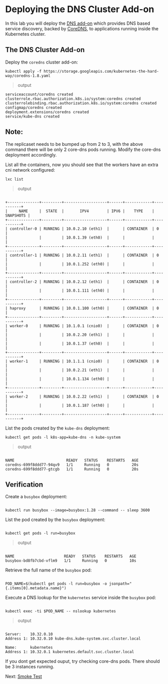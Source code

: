 # Deploying the DNS Cluster Add-on

In this lab you will deploy the [DNS add-on](https://kubernetes.io/docs/concepts/services-networking/dns-pod-service/) which provides DNS based service discovery, backed by [CoreDNS](https://coredns.io/), to applications running inside the Kubernetes cluster.

## The DNS Cluster Add-on

Deploy the `coredns` cluster add-on:

```
kubectl apply -f https://storage.googleapis.com/kubernetes-the-hard-way/coredns-1.8.yaml
```

> output

```
serviceaccount/coredns created
clusterrole.rbac.authorization.k8s.io/system:coredns created
clusterrolebinding.rbac.authorization.k8s.io/system:coredns created
configmap/coredns created
deployment.extensions/coredns created
service/kube-dns created
```

## Note:

The replicaset needs to be bumped up from 2 to 3, with the above command there will be only 2 core-dns pods running.
Modify the core-dns deployment accordingly.

List all the containers, now you should see that the workers have an extra cni network configured:

```
lxc list

```

> output

```

+--------------+---------+-------------------+------+------------+-----------+
|     NAME     |  STATE  |       IPV4        | IPV6 |    TYPE    | SNAPSHOTS |
+--------------+---------+-------------------+------+------------+-----------+
| controller-0 | RUNNING | 10.0.2.10 (eth1)  |      | CONTAINER  | 0         |
|              |         | 10.0.1.39 (eth0)  |      |            |           |
+--------------+---------+-------------------+------+------------+-----------+
| controller-1 | RUNNING | 10.0.2.11 (eth1)  |      | CONTAINER  | 0         |
|              |         | 10.0.1.252 (eth0) |      |            |           |
+--------------+---------+-------------------+------+------------+-----------+
| controller-2 | RUNNING | 10.0.2.12 (eth1)  |      | CONTAINER  | 0         |
|              |         | 10.0.1.111 (eth0) |      |            |           |
+--------------+---------+-------------------+------+------------+-----------+
| haproxy      | RUNNING | 10.0.1.100 (eth0) |      | CONTAINER  | 0         |
+--------------+---------+-------------------+------+------------+-----------+
| worker-0     | RUNNING | 10.1.0.1 (cnio0)  |      | CONTAINER  | 0         |
|              |         | 10.0.2.20 (eth1)  |      |            |           |
|              |         | 10.0.1.37 (eth0)  |      |            |           |
+--------------+---------+-------------------+------+------------+-----------+
| worker-1     | RUNNING | 10.1.1.1 (cnio0)  |      | CONTAINER  | 0         |
|              |         | 10.0.2.21 (eth1)  |      |            |           |
|              |         | 10.0.1.134 (eth0) |      |            |           |
+--------------+---------+-------------------+------+------------+-----------+
| worker-2     | RUNNING | 10.0.2.22 (eth1)  |      | CONTAINER  | 0         |
|              |         | 10.0.1.187 (eth0) |      |            |           |
+--------------+---------+-------------------+------+------------+-----------+

```

List the pods created by the `kube-dns` deployment:

```
kubectl get pods -l k8s-app=kube-dns -n kube-system

```

> output

```

NAME                       READY   STATUS    RESTARTS   AGE
coredns-699f8ddd77-94qv9   1/1     Running   0          20s
coredns-699f8ddd77-gtcgb   1/1     Running   0          20s

```

## Verification

Create a `busybox` deployment:

```

kubectl run busybox --image=busybox:1.28 --command -- sleep 3600

```

List the pod created by the `busybox` deployment:

```

kubectl get pods -l run=busybox

```

> output

```

NAME                      READY   STATUS    RESTARTS   AGE
busybox-bd8fb7cbd-vflm9   1/1     Running   0          10s

```

Retrieve the full name of the `busybox` pod:

```

POD_NAME=$(kubectl get pods -l run=busybox -o jsonpath="{.items[0].metadata.name}")

```

Execute a DNS lookup for the `kubernetes` service inside the `busybox` pod:

```

kubectl exec -ti $POD_NAME -- nslookup kubernetes

```

> output

```

Server:    10.32.0.10
Address 1: 10.32.0.10 kube-dns.kube-system.svc.cluster.local

Name:      kubernetes
Address 1: 10.32.0.1 kubernetes.default.svc.cluster.local

```

If you dont get expected ouput, try checking core-dns pods. There should be 3 instances running.

Next: [Smoke Test](12-smoke-test.md)
